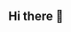## Hi there 👋

<!--
**chriscross03/chriscross03** is a ✨ _special_ ✨ repository because its `README.md` (this file) appears on your GitHub profile.

Here are some ideas to get you started:

- 🔭 I’m currently working on robots using LIDAR technology
- 🌱 I’m currently learning Python
- 👯 I’m looking to collaborate on web designing or any CS-related projects.
- 🤔 I’m looking for help with SQL and Python
- 💬 Ask me about the Phillies and the Marias
- 📫 How to reach me: chrischansu@gmail.com
- 😄 Pronouns: he/him
- ⚡ Fun fact: I am a full-time chin hair puller
-->
